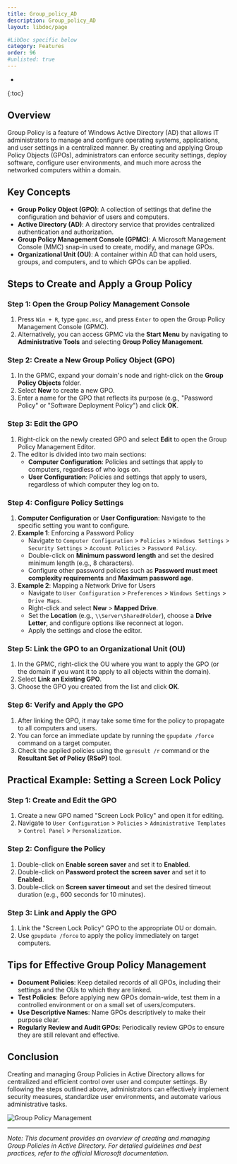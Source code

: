 ```yaml
---
title: Group_policy_AD
description: Group_policy_AD
layout: libdoc/page

#LibDoc specific below
category: Features
order: 96
#unlisted: true
---
```

* 
{:toc}

## Overview
Group Policy is a feature of Windows Active Directory (AD) that allows IT administrators to manage and configure operating systems, applications, and user settings in a centralized manner. By creating and applying Group Policy Objects (GPOs), administrators can enforce security settings, deploy software, configure user environments, and much more across the networked computers within a domain.

## Key Concepts
- **Group Policy Object (GPO)**: A collection of settings that define the configuration and behavior of users and computers.
- **Active Directory (AD)**: A directory service that provides centralized authentication and authorization.
- **Group Policy Management Console (GPMC)**: A Microsoft Management Console (MMC) snap-in used to create, modify, and manage GPOs.
- **Organizational Unit (OU)**: A container within AD that can hold users, groups, and computers, and to which GPOs can be applied.

## Steps to Create and Apply a Group Policy

### Step 1: Open the Group Policy Management Console
1. Press `Win + R`, type `gpmc.msc`, and press `Enter` to open the Group Policy Management Console (GPMC).
2. Alternatively, you can access GPMC via the **Start Menu** by navigating to **Administrative Tools** and selecting **Group Policy Management**.

### Step 2: Create a New Group Policy Object (GPO)
1. In the GPMC, expand your domain's node and right-click on the **Group Policy Objects** folder.
2. Select **New** to create a new GPO.
3. Enter a name for the GPO that reflects its purpose (e.g., "Password Policy" or "Software Deployment Policy") and click **OK**.

### Step 3: Edit the GPO
1. Right-click on the newly created GPO and select **Edit** to open the Group Policy Management Editor.
2. The editor is divided into two main sections:
   - **Computer Configuration**: Policies and settings that apply to computers, regardless of who logs on.
   - **User Configuration**: Policies and settings that apply to users, regardless of which computer they log on to.

### Step 4: Configure Policy Settings
1. **Computer Configuration** or **User Configuration**: Navigate to the specific setting you want to configure.
2. **Example 1**: Enforcing a Password Policy
   - Navigate to `Computer Configuration` > `Policies` > `Windows Settings` > `Security Settings` > `Account Policies` > `Password Policy`.
   - Double-click on **Minimum password length** and set the desired minimum length (e.g., 8 characters).
   - Configure other password policies such as **Password must meet complexity requirements** and **Maximum password age**.
3. **Example 2**: Mapping a Network Drive for Users
   - Navigate to `User Configuration` > `Preferences` > `Windows Settings` > `Drive Maps`.
   - Right-click and select **New** > **Mapped Drive**.
   - Set the **Location** (e.g., `\\Server\SharedFolder`), choose a **Drive Letter**, and configure options like reconnect at logon.
   - Apply the settings and close the editor.

### Step 5: Link the GPO to an Organizational Unit (OU)
1. In the GPMC, right-click the OU where you want to apply the GPO (or the domain if you want it to apply to all objects within the domain).
2. Select **Link an Existing GPO**.
3. Choose the GPO you created from the list and click **OK**.

### Step 6: Verify and Apply the GPO
1. After linking the GPO, it may take some time for the policy to propagate to all computers and users.
2. You can force an immediate update by running the `gpupdate /force` command on a target computer.
3. Check the applied policies using the `gpresult /r` command or the **Resultant Set of Policy (RSoP)** tool.

## Practical Example: Setting a Screen Lock Policy
### Step 1: Create and Edit the GPO
1. Create a new GPO named "Screen Lock Policy" and open it for editing.
2. Navigate to `User Configuration` > `Policies` > `Administrative Templates` > `Control Panel` > `Personalization`.

### Step 2: Configure the Policy
1. Double-click on **Enable screen saver** and set it to **Enabled**.
2. Double-click on **Password protect the screen saver** and set it to **Enabled**.
3. Double-click on **Screen saver timeout** and set the desired timeout duration (e.g., 600 seconds for 10 minutes).

### Step 3: Link and Apply the GPO
1. Link the "Screen Lock Policy" GPO to the appropriate OU or domain.
2. Use `gpupdate /force` to apply the policy immediately on target computers.

## Tips for Effective Group Policy Management
- **Document Policies**: Keep detailed records of all GPOs, including their settings and the OUs to which they are linked.
- **Test Policies**: Before applying new GPOs domain-wide, test them in a controlled environment or on a small set of users/computers.
- **Use Descriptive Names**: Name GPOs descriptively to make their purpose clear.
- **Regularly Review and Audit GPOs**: Periodically review GPOs to ensure they are still relevant and effective.

## Conclusion
Creating and managing Group Policies in Active Directory allows for centralized and efficient control over user and computer settings. By following the steps outlined above, administrators can effectively implement security measures, standardize user environments, and automate various administrative tasks.

![Group Policy Management](https://via.placeholder.com/800x400.png?text=Group+Policy+Management+Console)

---
*Note: This document provides an overview of creating and managing Group Policies in Active Directory. For detailed guidelines and best practices, refer to the official Microsoft documentation.*
